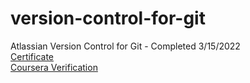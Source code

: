 # version-control-for-git
Atlassian Version Control for Git - Completed 3/15/2022<br/>
[Certificate](certificate03152022.pdf)<br/>
[Coursera Verification](https://coursera.org/share/fc098b83e73437f40d8a3dbc3bbd49aa)